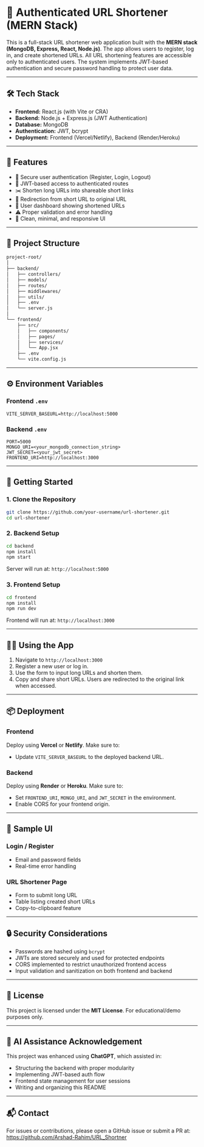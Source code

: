 
# 🔗 Authenticated URL Shortener (MERN Stack)

This is a full-stack URL shortener web application built with the **MERN stack (MongoDB, Express, React, Node.js)**. The app allows users to register, log in, and create shortened URLs. All URL shortening features are accessible only to authenticated users. The system implements JWT-based authentication and secure password handling to protect user data.

---

## 🛠️ Tech Stack

* **Frontend:** React.js (with Vite or CRA)
* **Backend:** Node.js + Express.js (JWT Authentication)
* **Database:** MongoDB
* **Authentication:** JWT, bcrypt
* **Deployment:** Frontend (Vercel/Netlify), Backend (Render/Heroku)

---

## 🚀 Features

* 🔐 Secure user authentication (Register, Login, Logout)
* 🧾 JWT-based access to authenticated routes
* ✂️ Shorten long URLs into shareable short links
* 🔁 Redirection from short URL to original URL
* 📜 User dashboard showing shortened URLs
* ⚠️ Proper validation and error handling
* 🧹 Clean, minimal, and responsive UI

---

## 📂 Project Structure

```bash
project-root/
│
├── backend/
│   ├── controllers/
│   ├── models/
│   ├── routes/
│   ├── middlewares/
│   ├── utils/
│   ├── .env
│   └── server.js
│
└── frontend/
    ├── src/
    │   ├── components/
    │   ├── pages/
    │   ├── services/
    │   └── App.jsx
    ├── .env
    └── vite.config.js
```

---

## ⚙️ Environment Variables

### Frontend `.env`

```
VITE_SERVER_BASEURL=http://localhost:5000
```

### Backend `.env`

```
PORT=5000
MONGO_URI=<your_mongodb_connection_string>
JWT_SECRET=<your_jwt_secret>
FRONTEND_URI=http://localhost:3000
```

---

## 🧪 Getting Started

### 1. Clone the Repository

```bash
git clone https://github.com/your-username/url-shortener.git
cd url-shortener
```

### 2. Backend Setup

```bash
cd backend
npm install
npm start
```

Server will run at: `http://localhost:5000`

### 3. Frontend Setup

```bash
cd frontend
npm install
npm run dev
```

Frontend will run at: `http://localhost:3000`

---

## 🧑‍💻 Using the App

1. Navigate to `http://localhost:3000`
2. Register a new user or log in.
3. Use the form to input long URLs and shorten them.
4. Copy and share short URLs. Users are redirected to the original link when accessed.

---

## 📦 Deployment

### Frontend

Deploy using **Vercel** or **Netlify**. Make sure to:

* Update `VITE_SERVER_BASEURL` to the deployed backend URL.

### Backend

Deploy using **Render** or **Heroku**. Make sure to:

* Set `FRONTEND_URI`, `MONGO_URI`, and `JWT_SECRET` in the environment.
* Enable CORS for your frontend origin.

---

## 📸 Sample UI

### Login / Register

* Email and password fields
* Real-time error handling

### URL Shortener Page

* Form to submit long URL
* Table listing created short URLs
* Copy-to-clipboard feature

---

## 🔒 Security Considerations

* Passwords are hashed using `bcrypt`
* JWTs are stored securely and used for protected endpoints
* CORS implemented to restrict unauthorized frontend access
* Input validation and sanitization on both frontend and backend

---

## 📃 License

This project is licensed under the **MIT License**. For educational/demo purposes only.

---

## 🤖 AI Assistance Acknowledgement

This project was enhanced using **ChatGPT**, which assisted in:

* Structuring the backend with proper modularity
* Implementing JWT-based auth flow
* Frontend state management for user sessions
* Writing and organizing this README

---

## 📬 Contact

For issues or contributions, please open a GitHub issue or submit a PR at:
https://github.com/Arshad-Rahim/URL_Shortner
